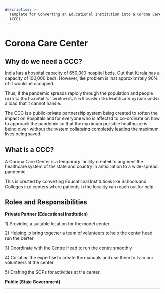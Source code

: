```yaml
---
description: >-
  Template for Converting an Educational Institution into a Corona Care Center
  (CCC)
---
```


# Corona Care Center

## Why do we need a CCC?

India has a hospital capacity of 650,000 hospital beds. Out that Kerala has a capacity of 100,000 beds. However, the problem is that approximately 90% of it would be occupied.   
  
Thus, if the pandemic spreads rapidly through the population and people rush to the hospital for treatment, it will burden the healthcare system under a load that it cannot handle.  
  
The CCC is a public-private partnership system being created to soften the impact on Hospitals and for everyone who is affected to co-ordinate on how to approach the pandemic so that the maximum possible healthcare is being given without the system collapsing completely leading the maximum lives being saved.

## What is a CCC? 

A Corona Care Center is a temporary facility created to augment the healthcare system of the state and country in anticipation to a wide-spread pandemic.   
  
This is created by converting Educational Institutions like Schools and Colleges into centers where patients in the locality can reach out for help.  
  


## Roles and Responsibilities

  
**Private Partner \(Educational Institution\)**  
  
1\) Providing a suitable location for the model center 

2\) Helping to bring together a team of volunteers to help the center head run the center 

3\) Coordinate with the Centre Head to run the centre smoothly 

4\) Collating the expertise to create the manuals and use them to train our volunteers at the center  
  
5\) Drafting the SOPs for activities at the center.

**Public \(State Government\)**

  
****

## 

